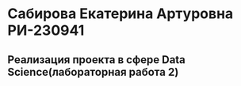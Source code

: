 # Сабирова Екатерина Артуровна РИ-230941
## Реализация проекта в сфере Data Science(лабораторная работа 2)
